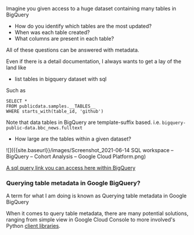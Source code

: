 Imagine you given access to a huge dataset containing many tables in BigQuery
- How do you identify which tables are the most updated? 
- When was each table created? 
- What columns are present in each table? 

All of these questions can be answered with metadata.

Even if there is a detail documentation, I always wants to get a lay of the land like

- list tables in bigquery dataset with sql

Such as 
```
SELECT * 
FROM publicdata.samples.__TABLES__
WHERE starts_with(table_id, 'github') 
```
Note that data tables in BigQuery are template-suffix based. i.e. `bigquery-public-data.bbc_news.fulltext`

- How large are the tables within a given dataset?


![]({{site.baseurl}}/images/Screenshot_2021-06-14 SQL workspace – BigQuery – Cohort Analysis – Google Cloud Platform.png)

[A sql query link you can access here within BigQuery](
https://console.cloud.google.com/bigquery?sq=948256378521:df2fcf4476e24af78b7bfd619370349d
)

### Querying table metadata in Google BigQuery?

A term for what I am doing is known as Querying table metadata in Google BigQuery

When it comes to query table metadata, there are many potential solutions, ranging from simple view in Google Cloud Console to more involved's Python [client libraries](https://mryap.github.io/probable-lamp/bigquery/python/2021/06/12/check-dataset-existence-bigquery.html).  


